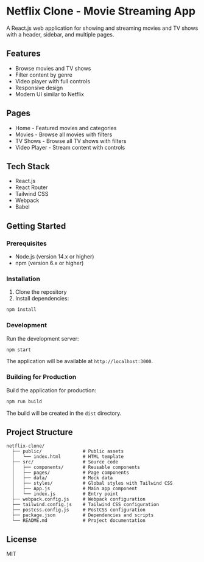 # Netflix Clone - Movie Streaming App

A React.js web application for showing and streaming movies and TV shows with a header, sidebar, and multiple pages.

## Features

- Browse movies and TV shows
- Filter content by genre
- Video player with full controls
- Responsive design
- Modern UI similar to Netflix

## Pages

- Home - Featured movies and categories
- Movies - Browse all movies with filters
- TV Shows - Browse all TV shows with filters
- Video Player - Stream content with controls

## Tech Stack

- React.js
- React Router
- Tailwind CSS
- Webpack
- Babel

## Getting Started

### Prerequisites

- Node.js (version 14.x or higher)
- npm (version 6.x or higher)

### Installation

1. Clone the repository
2. Install dependencies:

```bash
npm install
```

### Development

Run the development server:

```bash
npm start
```

The application will be available at `http://localhost:3000`.

### Building for Production

Build the application for production:

```bash
npm run build
```

The build will be created in the `dist` directory.

## Project Structure

```
netflix-clone/
  ├── public/               # Public assets
  │   └── index.html        # HTML template
  ├── src/                  # Source code
  │   ├── components/       # Reusable components
  │   ├── pages/            # Page components
  │   ├── data/             # Mock data
  │   ├── styles/           # Global styles with Tailwind CSS
  │   ├── App.js            # Main app component
  │   └── index.js          # Entry point
  ├── webpack.config.js     # Webpack configuration
  ├── tailwind.config.js    # Tailwind CSS configuration
  ├── postcss.config.js     # PostCSS configuration
  ├── package.json          # Dependencies and scripts
  └── README.md             # Project documentation
```

## License

MIT 